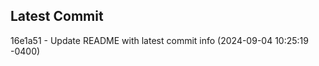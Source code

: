 
## Latest Commit
16e1a51 - Update README with latest commit info (2024-09-04 10:25:19 -0400) <Yunxi-Zhou>
